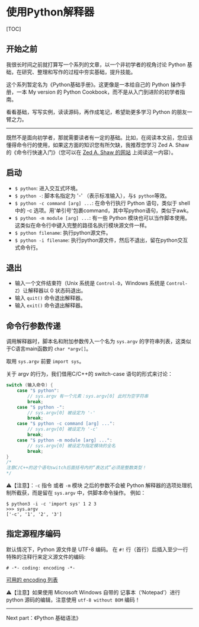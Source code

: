 # 使用Python解释器

[TOC]

## 开始之前

我很长时间之前就打算写一个系列的文章，以一个非初学者的视角讨论 Python 基础，在研究、整理和写作的过程中夯实基础，提升技能。

这个系列暂定名为《Python基础手册》。这更像是一本给自己的 Python 操作手册，一本 My version 的 Python Cookbook，而不是从入门到进阶的初学者指南。

看看基础，写写实例，读读源码，再作成笔记，希望助更多学习 Python 的朋友一臂之力。

---

既然不是面向初学者，那就需要读者有一定的基础。比如，在阅读本文前，您应该懂得命令行的使用，如果这方面的知识您有所欠缺，我推荐您学习 Zed A. Shaw 的《命令行快速入门》（您可以在 [Zed A. Shaw 的网站](https://learnpythonthehardway.org/book/appendixa.html) 上阅读这一内容）。

## 启动

* `$ python`: 进入交互式环境。
* `$ python -`: 脚本名指定为 '-' （表示标准输入），与`$ python`等效。
* `$ python -c command [arg] ...`: 在命令行执行 Python 语句，类似于 shell 中的 -c 选项。用'单引号'包裹command，其中写python语句，类似于awk。
* `$ python -m module [arg] ...`: 有一些 Python 模块也可以当作脚本使用。这类似在命令行中键入完整的路径名执行模块源文件一样。
* `$ python filename`: 执行python源文件。
* `$ python -i filename`: 执行python源文件，然后不退出，留在python交互式命令行。

## 退出

* 输入一个文件结束符（Unix 系统是 `Control-D`，Windows 系统是 `Control-Z`）让解释器以 0 状态码退出。
* 输入 `quit()` 命令退出解释器。
* 输入 `exit()` 命令退出解释器。

## 命令行参数传递

调用解释器时，脚本名和附加参数传入一个名为 `sys.argv` 的字符串列表，这类似于C语言main函数的 `char *argv[]`。

取用 `sys.argv` 前要 `import sys`。

关于 argv 的行为，我们借用C/C++的 switch-case 语句的形式来讨论：

```c
switch (输入命令) {
    case "$ python": 
        // sys.argv 有一个元素：sys.argv[0] 此时为空字符串
        break;
    case "$ python -":
        // sys.argv[0] 被设定为 '-'
        break;
    case "$ python -c command [arg] ...":
        // sys.argv[0] 被设定为 '-c'
        break;
    case "$ python -m module [arg] ...":
        // sys.argv[0] 被设定为指定模块的全名
        break;
}
/* 
注意C/C++的这个语句switch后面括号内的“表达式”必须是整数类型！
*/
```

⚠️【注意】：`-c` 指令 或者 `-m` 模块 之后的参数不会被 Python 解释器的选项处理机制所截获，而是留在 `sys.argv` 中，供脚本命令操作。
例如：

```
$ python3 -i -c 'import sys' 1 2 3
>>> sys.argv
['-c', '1', '2', '3']
```

## 指定源程序编码
默认情况下，Python 源文件是 UTF-8 编码。
在 `#!` 行（首行）后插入至少一行特殊的注释行来定义源文件的编码:

```
# -*- coding: encoding -*-
```
[可用的 encoding 列表](https://docs.python.org/3/library/codecs.html#module-codecs)

⚠️【注意】如果使用 Microsoft Windows 自带的 记事本（‘Notepad’）进行 python 源码的编辑，注意使用 `utf-8 without BOM` 编码！



---

Next part：《Python 基础语法》